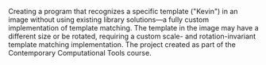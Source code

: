 Creating a program that recognizes a specific template ("Kevin") in an image without using existing library solutions—a fully custom implementation of template matching. The template in the image may have a different size or be rotated, requiring a custom scale- and rotation-invariant template matching implementation. The project created as part of the Contemporary Computational Tools course.
